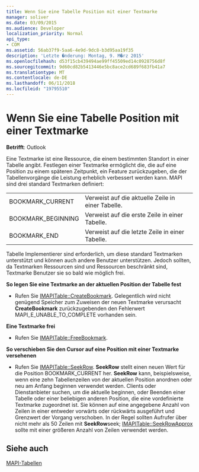 ```yaml
---
title: Wenn Sie eine Tabelle Position mit einer Textmarke
manager: soliver
ms.date: 03/09/2015
ms.audience: Developer
localization_priority: Normal
api_type:
- COM
ms.assetid: 56ab37f9-5aa6-4e9d-9dc8-b3d95aa19f35
description: 'Letzte �nderung: Montag, 9. M�rz 2015'
ms.openlocfilehash: d53f15cb439494ae99ff45509ed14c0928756d8f
ms.sourcegitcommit: 9d60cd82b5413446e5bc8ace2cd689f683fb41a7
ms.translationtype: MT
ms.contentlocale: de-DE
ms.lasthandoff: 06/11/2018
ms.locfileid: "19795510"
---
```

# <a name="setting-a-table-position-with-a-bookmark"></a>Wenn Sie eine Tabelle Position mit einer Textmarke

  
  
**Betrifft**: Outlook 
  
Eine Textmarke ist eine Ressource, die einem bestimmten Standort in einer Tabelle angibt. Festlegen einer Textmarke ermöglicht die, die auf eine Position zu einem späteren Zeitpunkt, ein Feature zurückzugeben, die der Tabellenvorgänge die Leistung erheblich verbessert werden kann. MAPI sind drei standard Textmarken definiert: 
  
|||
|:-----|:-----|
|BOOKMARK_CURRENT  <br/> |Verweist auf die aktuelle Zeile in einer Tabelle.  <br/> |
|BOOKMARK_BEGINNING  <br/> |Verweist auf die erste Zeile in einer Tabelle.  <br/> |
|BOOKMARK_END  <br/> |Verweist auf die letzte Zeile in einer Tabelle.  <br/> |
   
Tabelle Implementierer sind erforderlich, um diese standard Textmarken unterstützt und können auch andere Benutzer unterstützen. Jedoch sollten, da Textmarken Ressourcen sind und Ressourcen beschränkt sind, Textmarke Benutzer sie so bald wie möglich frei. 
  
 **So legen Sie eine Textmarke an der aktuellen Position der Tabelle fest**
  
- Rufen Sie [IMAPITable::CreateBookmark](imapitable-createbookmark.md). Gelegentlich wird nicht genügend Speicher zum Zuweisen der neuen Textmarke verursacht **CreateBookmark** zurückzugebenden den Fehlerwert MAPI_E_UNABLE_TO_COMPLETE vorhanden sein. 
    
 **Eine Textmarke frei**
  
- Rufen Sie [IMAPITable::FreeBookmark](imapitable-freebookmark.md).
    
 **So verschieben Sie den Cursor auf eine Position mit einer Textmarke versehenen**
  
- Rufen Sie [IMAPITable::SeekRow](imapitable-seekrow.md). **SeekRow** stellt einen neuen Wert für die Position BOOKMARK_CURRENT her. **SeekRow** kann, beispielsweise, wenn eine zehn Tabellenzeilen von der aktuellen Position anordnen oder neu am Anfang beginnen verwendet werden. Clients oder Dienstanbieter suchen, um die aktuelle beginnen, oder Beenden einer Tabelle oder einer beliebigen anderen Position, die eine vordefinierte Textmarke zugeordnet ist. Sie können auf eine angegebene Anzahl von Zeilen in einer entweder vorwärts oder rückwärts ausgeführt und Grenzwert der Vorgang verschoben. In der Regel sollten Aufrufer über nicht mehr als 50 Zeilen mit **SeekRow**seek; [IMAPITable::SeekRowApprox](imapitable-seekrowapprox.md) sollte mit einer größeren Anzahl von Zeilen verwendet werden. 
    
## <a name="see-also"></a>Siehe auch



[MAPI-Tabellen](mapi-tables.md)

